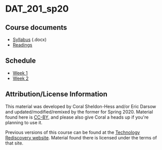 # DAT_201_sp20

## Course documents

* [Syllabus](./files/DAT-201_Course_Outline_2020_Spring.docx) (.docx)
* [Readings](readings.md)

## Schedule

* [Week 1](./week01)
* [Week 2](./week02)

## Attribution/License Information

This material was developed by Coral Sheldon-Hess and/or Eric Darsow and updated/modified/remixed by the former for Spring 2020. Material found here is [CC-BY](https://creativecommons.org/licenses/by/3.0/us/), and please also give Coral a heads up if you're planning to use it. 

Previous versions of this course can be found at the [Technology Rediscovery website](https://technologyrediscovery.net/). Material found there is licensed under the terms of that site. 